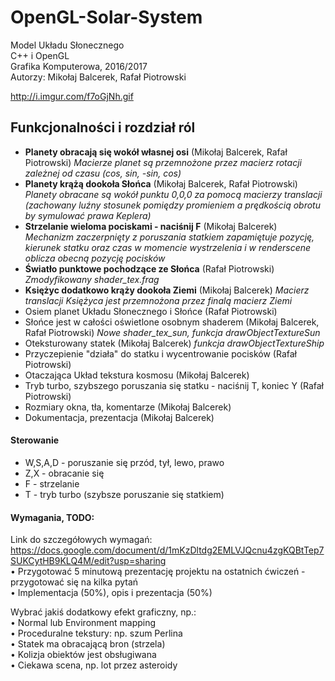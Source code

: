 # OpenGL-Solar-System
Model Układu Słonecznego  
C++ i OpenGL  
Grafika Komputerowa, 2016/2017  
Autorzy: Mikołaj Balcerek, Rafał Piotrowski  

http://i.imgur.com/f7oGjNh.gif 

## Funkcjonalności i rozdział ról

- **Planety obracają się wokół własnej osi** (Mikołaj Balcerek, Rafał Piotrowski)
  *Macierze planet są przemnożone przez macierz rotacji zależnej od czasu   (cos, sin, -sin, cos)*
- **Planety krążą dookoła Słońca** (Mikołaj Balcerek, Rafał Piotrowski)
*Planety obracane są wokół punktu 0,0,0 za pomocą macierzy translacji   (zachowany luźny stosunek pomiędzy promieniem a prędkością obrotu by symulować prawa Keplera)*
- **Strzelanie wieloma pociskami - naciśnij F** (Mikołaj Balcerek)
*Mechanizm zaczerpnięty z poruszania statkiem zapamiętuje pozycję, kierunek statku oraz czas w momencie wystrzelenia i w renderscene oblicza obecną pozycję pocisków*
- **Światło punktowe pochodzące ze Słońca** (Rafał Piotrowski)
*Zmodyfikowany shader_tex.frag*
- **Księżyc dodatkowo krąży dookoła Ziemi** (Mikołaj Balcerek)
*Macierz translacji Księżyca jest przemnożona przez finalą macierz Ziemi*
- Osiem planet Układu Słonecznego i Słońce (Rafał Piotrowski)
- Słońce jest w całości oświetlone osobnym shaderem (Mikołaj Balcerek, Rafał Piotrowski)
*Nowe shader_tex_sun, funkcja drawObjectTextureSun*
- Oteksturowany statek (Mikołaj Balcerek)
*funkcja drawObjectTextureShip*
- Przyczepienie "działa" do statku i wycentrowanie pocisków (Rafał Piotrowski)
- Otaczająca Układ tekstura kosmosu (Mikołaj Balcerek)
- Tryb turbo, szybszego poruszania się statku - naciśnij T, koniec Y (Rafał Piotrowski)
- Rozmiary okna, tła, komentarze (Mikołaj Balcerek)
- Dokumentacja, prezentacja (Mikołaj Balcerek)

#### Sterowanie
- W,S,A,D - poruszanie się przód, tył, lewo, prawo
- Z,X - obracanie się
- F - strzelanie
- T - tryb turbo (szybsze poruszanie się statkiem)

#### Wymagania, TODO:  
Link do szczegółowych wymagań: https://docs.google.com/document/d/1mKzDltdg2EMLVJQcnu4zgKQBtTep7SUKCytHB9KLQ4M/edit?usp=sharing  
• Przygotować 5 minutową prezentację projektu na ostatnich ćwiczeń -  
przygotować się na kilka pytań  
• Implementacja (50%), opis i prezentacja (50%)  

Wybrać jakiś dodatkowy efekt graficzny, np.:  
• Normal lub Environment mapping  
• Proceduralne tekstury: np. szum Perlina  
• Statek ma obracającą bron (strzela)  
• Kolizja obiektów jest obsługiwana  
• Ciekawa scena, np. lot przez asteroidy  


 
